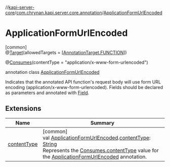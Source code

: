 //[kapi-server-core](../../../index.md)/[com.chrynan.kapi.server.core.annotation](../index.md)/[ApplicationFormUrlEncoded](index.md)

# ApplicationFormUrlEncoded

[common]\
@[Target](https://kotlinlang.org/api/latest/jvm/stdlib/kotlin.annotation/-target/index.html)(allowedTargets = [[AnnotationTarget.FUNCTION](https://kotlinlang.org/api/latest/jvm/stdlib/kotlin.annotation/-annotation-target/-f-u-n-c-t-i-o-n/index.html)])

@[Consumes](../-consumes/index.md)(contentType = &quot;application/x-www-form-urlencoded&quot;)

annotation class [ApplicationFormUrlEncoded](index.md)

Indicates that the annotated API function's request body will use form URL encoding (application/x-www-form-urlencoded). Fields should be declared as parameters and annotated with [Field](../-field/index.md).

## Extensions

| Name | Summary |
|---|---|
| [contentType](../content-type.md) | [common]<br>val [ApplicationFormUrlEncoded](index.md).[contentType](../content-type.md): [String](https://kotlinlang.org/api/latest/jvm/stdlib/kotlin/-string/index.html)<br>Represents the [Consumes.contentType](../-consumes/content-type.md) value for the [ApplicationFormUrlEncoded](index.md) annotation. |
